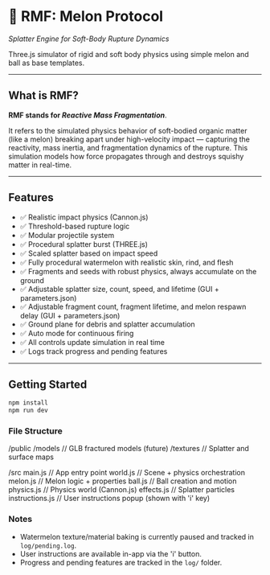 # 🍉 RMF: Melon Protocol  
*Splatter Engine for Soft-Body Rupture Dynamics*

Three.js simulator of rigid and soft body physics using simple melon and ball as base templates.

---

## What is RMF?

<b>RMF stands for <i>Reactive Mass Fragmentation</i></b>.

It refers to the simulated physics behavior of soft-bodied organic matter (like a melon) breaking apart under high-velocity impact — capturing the reactivity, mass inertia, and fragmentation dynamics of the rupture. This simulation models how force propagates through and destroys squishy matter in real-time.

---

## Features

- ✅ Realistic impact physics (Cannon.js)
- ✅ Threshold-based rupture logic
- ✅ Modular projectile system
- ✅ Procedural splatter burst (THREE.js)
- ✅ Scaled splatter based on impact speed
- ✅ Fully procedural watermelon with realistic skin, rind, and flesh
- ✅ Fragments and seeds with robust physics, always accumulate on the ground
- ✅ Adjustable splatter size, count, speed, and lifetime (GUI + parameters.json)
- ✅ Adjustable fragment count, fragment lifetime, and melon respawn delay (GUI + parameters.json)
- ✅ Ground plane for debris and splatter accumulation
- ✅ Auto mode for continuous firing
- ✅ All controls update simulation in real time
- ✅ Logs track progress and pending features

---

## Getting Started

```bash
npm install
npm run dev
```

### File Structure  

/public
  /models        // GLB fractured models (future)
  /textures      // Splatter and surface maps

/src
  main.js        // App entry point
  world.js       // Scene + physics orchestration
  melon.js       // Melon logic + properties
  ball.js        // Ball creation and motion
  physics.js     // Physics world (Cannon.js)
  effects.js     // Splatter particles
  instructions.js // User instructions popup (shown with 'i' key)

### Notes

- Watermelon texture/material baking is currently paused and tracked in `log/pending.log`.
- User instructions are available in-app via the 'i' button.
- Progress and pending features are tracked in the `log/` folder.

